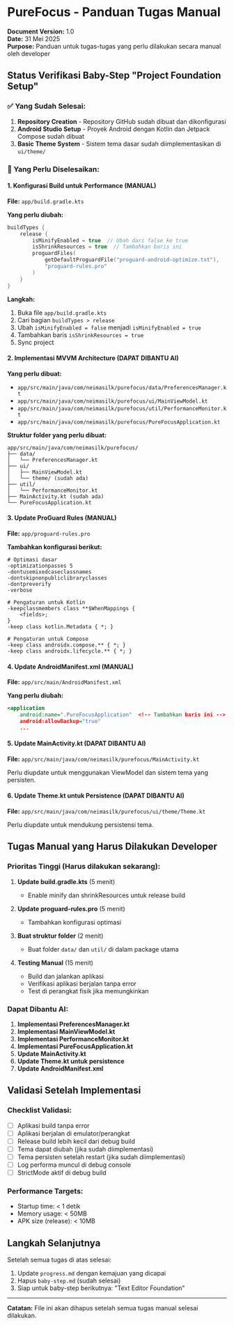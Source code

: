 # PureFocus - Panduan Tugas Manual

**Document Version:** 1.0  
**Date:** 31 Mei 2025  
**Purpose:** Panduan untuk tugas-tugas yang perlu dilakukan secara manual oleh developer

## Status Verifikasi Baby-Step "Project Foundation Setup"

### ✅ Yang Sudah Selesai:
1. **Repository Creation** - Repository GitHub sudah dibuat dan dikonfigurasi
2. **Android Studio Setup** - Proyek Android dengan Kotlin dan Jetpack Compose sudah dibuat
3. **Basic Theme System** - Sistem tema dasar sudah diimplementasikan di `ui/theme/`

### 🔄 Yang Perlu Diselesaikan:

#### 1. Konfigurasi Build untuk Performance (MANUAL)
**File:** `app/build.gradle.kts`

**Yang perlu diubah:**
```kotlin
buildTypes {
    release {
        isMinifyEnabled = true  // Ubah dari false ke true
        isShrinkResources = true  // Tambahkan baris ini
        proguardFiles(
            getDefaultProguardFile("proguard-android-optimize.txt"),
            "proguard-rules.pro"
        )
    }
}
```

**Langkah:**
1. Buka file `app/build.gradle.kts`
2. Cari bagian `buildTypes > release`
3. Ubah `isMinifyEnabled = false` menjadi `isMinifyEnabled = true`
4. Tambahkan baris `isShrinkResources = true`
5. Sync project

#### 2. Implementasi MVVM Architecture (DAPAT DIBANTU AI)
**Yang perlu dibuat:**
- `app/src/main/java/com/neimasilk/purefocus/data/PreferencesManager.kt`
- `app/src/main/java/com/neimasilk/purefocus/ui/MainViewModel.kt`
- `app/src/main/java/com/neimasilk/purefocus/util/PerformanceMonitor.kt`
- `app/src/main/java/com/neimasilk/purefocus/PureFocusApplication.kt`

**Struktur folder yang perlu dibuat:**
```
app/src/main/java/com/neimasilk/purefocus/
├── data/
│   └── PreferencesManager.kt
├── ui/
│   ├── MainViewModel.kt
│   └── theme/ (sudah ada)
├── util/
│   └── PerformanceMonitor.kt
├── MainActivity.kt (sudah ada)
└── PureFocusApplication.kt
```

#### 3. Update ProGuard Rules (MANUAL)
**File:** `app/proguard-rules.pro`

**Tambahkan konfigurasi berikut:**
```proguard
# Optimasi dasar
-optimizationpasses 5
-dontusemixedcaseclassnames
-dontskipnonpubliclibraryclasses
-dontpreverify
-verbose

# Pengaturan untuk Kotlin
-keepclassmembers class **$WhenMappings {
    <fields>;
}
-keep class kotlin.Metadata { *; }

# Pengaturan untuk Compose
-keep class androidx.compose.** { *; }
-keep class androidx.lifecycle.** { *; }
```

#### 4. Update AndroidManifest.xml (MANUAL)
**File:** `app/src/main/AndroidManifest.xml`

**Yang perlu diubah:**
```xml
<application
    android:name=".PureFocusApplication"  <!-- Tambahkan baris ini -->
    android:allowBackup="true"
    ...
```

#### 5. Update MainActivity.kt (DAPAT DIBANTU AI)
**File:** `app/src/main/java/com/neimasilk/purefocus/MainActivity.kt`

Perlu diupdate untuk menggunakan ViewModel dan sistem tema yang persisten.

#### 6. Update Theme.kt untuk Persistence (DAPAT DIBANTU AI)
**File:** `app/src/main/java/com/neimasilk/purefocus/ui/theme/Theme.kt`

Perlu diupdate untuk mendukung persistensi tema.

## Tugas Manual yang Harus Dilakukan Developer

### Prioritas Tinggi (Harus dilakukan sekarang):

1. **Update build.gradle.kts** (5 menit)
   - Enable minify dan shrinkResources untuk release build

2. **Update proguard-rules.pro** (5 menit)
   - Tambahkan konfigurasi optimasi

3. **Buat struktur folder** (2 menit)
   - Buat folder `data/` dan `util/` di dalam package utama

4. **Testing Manual** (15 menit)
   - Build dan jalankan aplikasi
   - Verifikasi aplikasi berjalan tanpa error
   - Test di perangkat fisik jika memungkinkan

### Dapat Dibantu AI:

1. **Implementasi PreferencesManager.kt**
2. **Implementasi MainViewModel.kt**
3. **Implementasi PerformanceMonitor.kt**
4. **Implementasi PureFocusApplication.kt**
5. **Update MainActivity.kt**
6. **Update Theme.kt untuk persistence**
7. **Update AndroidManifest.xml**

## Validasi Setelah Implementasi

### Checklist Validasi:
- [ ] Aplikasi build tanpa error
- [ ] Aplikasi berjalan di emulator/perangkat
- [ ] Release build lebih kecil dari debug build
- [ ] Tema dapat diubah (jika sudah diimplementasi)
- [ ] Tema persisten setelah restart (jika sudah diimplementasi)
- [ ] Log performa muncul di debug console
- [ ] StrictMode aktif di debug build

### Performance Targets:
- Startup time: < 1 detik
- Memory usage: < 50MB
- APK size (release): < 10MB

## Langkah Selanjutnya

Setelah semua tugas di atas selesai:
1. Update `progress.md` dengan kemajuan yang dicapai
2. Hapus `baby-step.md` (sudah selesai)
3. Siap untuk baby-step berikutnya: "Text Editor Foundation"

---

**Catatan:** File ini akan dihapus setelah semua tugas manual selesai dilakukan.
